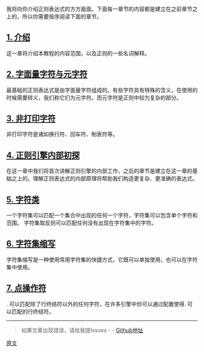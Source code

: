 我将向你介绍正则表达式的方方面面。下面每一章节的内容都是建立在之前章节之上的，所以你需要按序阅读下面的章节。

## [1. 介绍](./000-介绍.md)
这一章将介绍本教程的内容范围，以及正则的一些名词解释。

## [2. 字面量字符与元字符](./002-字面量字符与元字符.md)
最基础的正则表达式是由字面量字符组成的。有些字符具有特殊的含义，在使用的时候需要转义，我们称它们为元字符。而元字符是正则中较为复杂的部分。

## [3. 非打印字符](./003-非打印字符.md)
非打印字符是诸如换行符、回车符、制表符等。

## [4. 正则引擎内部初探](./004-正则引擎内部初探.md)
在这一章中我们将首次讲解正则引擎的内部工作，之后的章节是建立在这一章的基础之上的。理解正则表达式的内部原理将帮助我们构造更复杂、更准确的表达式。

## [5. 字符类](./005-字符类.md)
一个字符集可以匹配一个集合中出现的任何一个字符，字符集可以包含单个字符和范围。 字符集取反则可以匹配任何没有出现在字符集中的字符。

## [6. 字符集缩写](./006-字符集缩写.md)
字符集缩写是一种使用常用字符集的快捷方式，它既可以单独使用，也可以在字符集中使用。

## [7. 点操作符](./007-点操作符.md)
`.`可以匹配除了行终结符以外的任何字符，在许多引擎中你可以通过配置使得`.`可以匹配的行终结符。

---

> 如果文章出现错误，请给我提Issues - -
[Github地址](https://github.com/SBDavid/How-a-Regex-Engine-Works-Internally)

[原文](https://www.regular-expressions.info/tutorialcnt.html)
